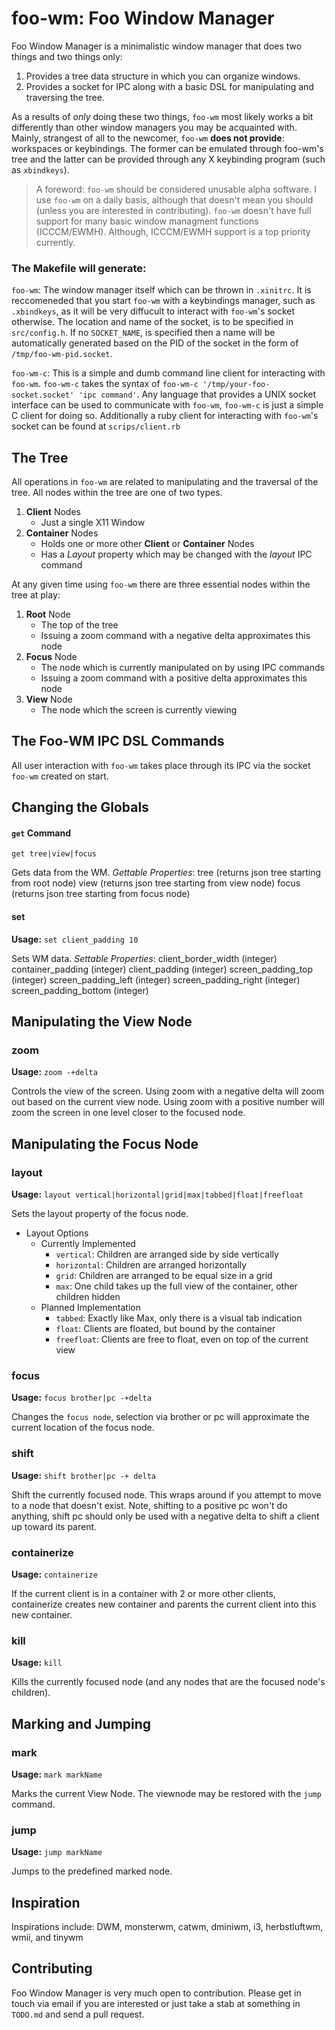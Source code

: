 foo-wm: Foo Window Manager
============================
Foo Window Manager is a minimalistic window manager that does two things and two things only:

1. Provides a tree data structure in which you can organize windows.
2. Provides a socket for IPC along with a basic DSL for manipulating and traversing the tree.

As a results of *only* doing these two things, `foo-wm` most likely works a bit differently than other window managers you may be acquainted with. Mainly, strangest of all to the newcomer, `foo-wm` **does not provide**: workspaces or keybindings. The former can be emulated through foo-wm's tree and the latter can be provided through any X keybinding program (such as `xbindkeys`).

> A foreword: `foo-wm` should be considered unusable alpha software. I use `foo-wm` on a daily basis, although that doesn't mean you should (unless you are interested in contributing). `foo-wm` doesn't have full support for many basic window managment functions (ICCCM/EWMH). Although, ICCCM/EWMH support is a top priority currently.

### The Makefile will generate:
`foo-wm`: The window manager itself which can be thrown in `.xinitrc`. It is reccomeneded that you start `foo-wm` with a keybindings manager, such as `.xbindkeys`, as it will be very diffucult to interact with `foo-wm`'s socket otherwise. The location and name of the socket, is to be specified in `src/config.h`. If no `SOCKET_NAME`, is specified then a name will be automatically generated based on the PID of the socket in the form of `/tmp/foo-wm-pid.socket`.

`foo-wm-c`: This is a simple and dumb command line client for interacting with `foo-wm`. `foo-wm-c` takes the syntax of `foo-wm-c '/tmp/your-foo-socket.socket' 'ipc command'`. Any language that provides a UNIX socket interface can be used to communicate with `foo-wm`, `foo-wm-c` is just a simple C client for doing so. Additionally a ruby client for interacting with `foo-wm`'s socket can be found at `scrips/client.rb`

The Tree
--------
All operations in `foo-wm` are related to manipulating and the traversal of the tree.  All nodes within the tree are one of two types.

1. **Client** Nodes
	- Just a single  X11 Window
2. **Container** Nodes
    - Holds one or more other **Client** or **Container** Nodes
    - Has a *Layout* property which may be changed with the *layout* IPC command

At any given time using `foo-wm` there are three essential nodes within the tree at play:

1. **Root** Node
    - The top of the tree
    - Issuing a zoom command with a negative delta approximates this node
2. **Focus** Node
    - The node which is currently manipulated on by using IPC commands
    - Issuing a zoom command with a positive delta approximates  this node
3. **View** Node
    - The node which the screen is currently viewing


The Foo-WM IPC DSL Commands
---------------------------
All user interaction with `foo-wm` takes place through its IPC via the socket `foo-wm` created on start.

## Changing the Globals
#### `get` Command
`get tree|view|focus`

Gets data from the WM.
*Gettable Properties*:
tree (returns json tree starting from root node)
view (returns json tree starting from view node)
focus (returns json tree starting from focus node)

#### set 
**Usage:**
`set client_padding 10`

Sets WM data.
*Settable Properties*:
client_border_width (integer)
container_padding (integer)
client_padding (integer)
screen_padding_top (integer)
screen_padding_left (integer)
screen_padding_right (integer)
screen_padding_bottom (integer)

## Manipulating the **View Node**
### zoom 
**Usage:**
`zoom -+delta`

Controls the view of the screen. Using zoom with a negative delta will zoom out based on the current view node. Using zoom with a positive number will zoom the screen in one level closer to the focused node.


## Manipulating the **Focus Node**
### layout 
**Usage:**
`layout vertical|horizontal|grid|max|tabbed|float|freefloat`

Sets the layout property of the focus node.

* Layout Options
    - Currently Implemented
        * `vertical`: Children are arranged side by side vertically
        * `horizontal`: Children are arranged horizontally
        * `grid`: Children are arranged to be equal size in a grid	
        * `max`: One child takes up the full view of the container, other children hidden
    * Planned Implementation
        * `tabbed`: Exactly like Max, only there is a visual tab indication
        * `float`: Clients are floated, but bound by the container
        * `freefloat`: Clients are free to float, even on top of the current view


### focus 
**Usage:**
`focus brother|pc -+delta`

Changes the `focus node`, selection via brother or pc will approximate the current location of the focus node.

### shift 
**Usage:**
`shift brother|pc -+ delta`

Shift the currently focused node. This wraps around if you attempt to move to a node that doesn't exist. Note, shifting to a positive pc won't do anything, shift pc should only be used with a negative delta to shift a client up toward its parent.

### containerize
**Usage:**
`containerize`

If the current client is in a container with 2 or more other clients, containerize creates  new container and parents the current client into this new container.

### kill
**Usage:**
`kill`

Kills the currently focused node (and any nodes that are the focused node's children).


## Marking and Jumping 
### mark
**Usage:**
`mark markName`

Marks the current View Node. The viewnode may be restored with the `jump` command.

### jump
**Usage:**
`jump markName`

Jumps to the predefined marked node.

Inspiration
-----------
Inspirations include: 
DWM, monsterwm, catwm, dminiwm, i3, herbstluftwm, wmii, and tinywm

Contributing
------------
Foo Window Manager is very much open to contribution. Please get in touch via email if you are interested or just take a stab at something in `TODO.md` and send a pull request.
